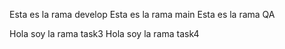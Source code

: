 Esta es la rama develop
Esta es la rama main
Esta es la rama QA

Hola soy la rama task3
Hola soy la rama task4
